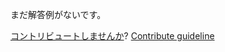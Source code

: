 
まだ解答例がないです。

[コントリビュートしませんか](https://github.com/BFEdev/BFE.dev-solutions/blob/main/typescript/implement-add-a-b_ja.md)?  [Contribute guideline](https://github.com/BFEdev/BFE.dev-solutions#how-to-contribute)
